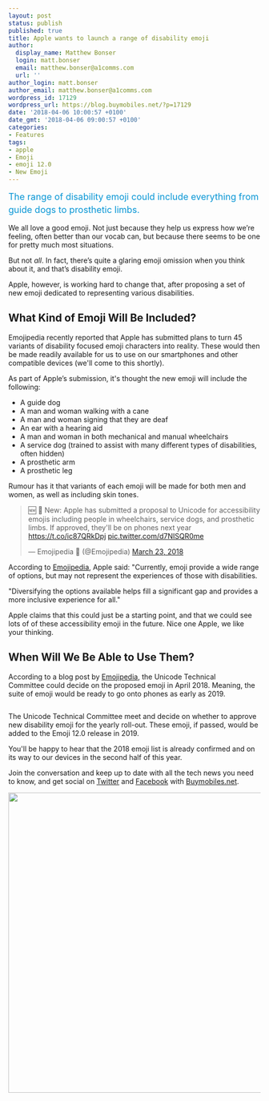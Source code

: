 ```yaml
---
layout: post
status: publish
published: true
title: Apple wants to launch a range of disability emoji
author:
  display_name: Matthew Bonser
  login: matt.bonser
  email: matthew.bonser@a1comms.com
  url: ''
author_login: matt.bonser
author_email: matthew.bonser@a1comms.com
wordpress_id: 17129
wordpress_url: https://blog.buymobiles.net/?p=17129
date: '2018-04-06 10:00:57 +0100'
date_gmt: '2018-04-06 09:00:57 +0100'
categories:
- Features
tags:
- apple
- Emoji
- emoji 12.0
- New Emoji
---
```

<p><span class="postStandFirst" style="color: #0896d5; line-height: 26px; font-size: 18px;">The range of disability emoji could include everything from guide dogs to prosthetic limbs.</span></p>
<p>We all love a good emoji. Not just because they help us express how we&rsquo;re feeling, often better than our vocab can, but because there seems to be one for pretty much most situations.</p>
<p>But not&nbsp;<em>all</em>. In fact, there&rsquo;s quite a glaring emoji omission when you think about it, and that&rsquo;s disability emoji.</p>
<p>Apple, however, is working hard to change that, after proposing a set of new emoji dedicated to representing various disabilities.</p>
<h2>What Kind of Emoji Will Be Included?</h2>
<p>Emojipedia recently reported that Apple has submitted plans to turn 45 variants of disability focused emoji characters into reality. These would then be made readily available for us to use on our smartphones and other compatible devices (we'll come to this shortly).</p>
<p>As part of Apple&rsquo;s submission, it's thought the new emoji will include the following:</p>
<ul>
<li>A guide dog</li>
<li>A man and woman walking with a cane</li>
<li>A man and woman signing that they are deaf</li>
<li>An ear with a hearing aid</li>
<li>A man and woman in both mechanical and manual wheelchairs</li>
<li>A service dog (trained to assist with many different types of disabilities, often hidden)</li>
<li>A prosthetic arm</li>
<li>A prosthetic leg</li>
</ul>
<p>Rumour has it that variants of each emoji will be made for both men and women, as well as including skin tones.</p>
<blockquote class="twitter-tweet" data-lang="en">
<p dir="ltr" lang="en">&#x1f195; &#x1f4f2; New: Apple has submitted a proposal to Unicode for accessibility emojis including people in wheelchairs, service dogs, and prosthetic limbs. If approved, they'll be on phones next year <a href="https://t.co/ic87QRkDpj">https://t.co/ic87QRkDpj</a> <a href="https://t.co/d7NISQR0me">pic.twitter.com/d7NISQR0me</a></p>
<p>&mdash; Emojipedia &#x1f4d9; (@Emojipedia) <a href="https://twitter.com/Emojipedia/status/977228909916884999?ref_src=twsrc%5Etfw">March 23, 2018</a></p></blockquote>
<p><script async src="https://platform.twitter.com/widgets.js" charset="utf-8"></script></p>
<p>According to <a href="https://blog.emojipedia.org/apple-proposes-new-accessibility-emojis/" target="_blank" rel="noopener">Emojipedia</a>,&nbsp;Apple said: "Currently, emoji provide a wide range of options, but may not represent the experiences of those with disabilities.</p>
<p>"Diversifying the options available helps fill a significant gap and provides a more inclusive experience for all."</p>
<p>Apple claims that this could just be a starting point, and that we could see lots of of these accessibility emoji in the future. Nice one Apple, we like your thinking.</p>
<h2>When Will We Be Able to Use Them?</h2>
<p>According to a blog post by <a href="https://blog.emojipedia.org/apple-proposes-new-accessibility-emojis/" target="_blank" rel="noopener">Emojipedia</a>, the Unicode Technical Committee&nbsp;could decide on the proposed emoji in April 2018. Meaning, the suite of emoji would be ready to go onto phones as early as 2019.</p>
<p><img class="aligncenter size-full wp-image-17135" src="https://lh3.googleusercontent.com/ntOtOy39lWTDAgZIn9JtXkVCPZnWJqcJeBN6ubg9ER7AGQhZfPrBbbblFktNcUbgESqkRJlIxr9_95aASl_6x5IIiA=s0" alt="" /></p>
<p>The Unicode Technical Committee meet and decide on whether to approve new disability emoji for the yearly roll-out. These emoji, if passed, would be added to the Emoji 12.0 release in 2019.</p>
<p>You'll be happy to hear that the 2018 emoji list is already confirmed and on its way to our devices in the second half of this year.</p>
<p>Join the conversation and keep up to date with all the tech news you need to know, and get social on <a href="https://twitter.com/buymobiles" target="_blank" rel="noopener">Twitter</a>&nbsp;and&nbsp;<a href="https://www.facebook.com/BuyMobiles/" target="_blank" rel="noopener">Facebook</a> with <a href="https://www.buymobiles.net/" target="_blank" rel="noopener">Buymobiles.net</a>.</p>
<p><a href="https://www.buymobiles.net/apple" target="_blank" rel="noopener"><img class="aligncenter wp-image-15907 size-full" src="https://lh3.googleusercontent.com/Xe84r31urIHGAORD6Vw6t1xlIG8p2Z__Cd7uH2Mf_1FN91-4th5eQuoF7vAaXYbnNPC5q-Z7dKknru8d2fdgxK0=s0" alt="" width="600" height="600" /></a></p>
